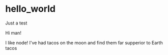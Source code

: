 # hello_world
Just a test

Hi man!

I like node!
I've had tacos on the moon and find them far supperior to Earth tacos

